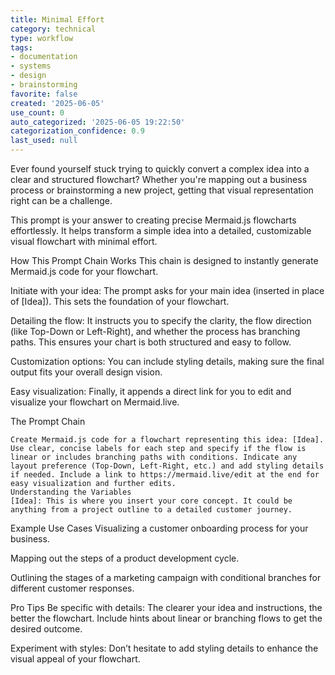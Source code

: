```yaml
---
title: Minimal Effort
category: technical
type: workflow
tags:
- documentation
- systems
- design
- brainstorming
favorite: false
created: '2025-06-05'
use_count: 0
auto_categorized: '2025-06-05 19:22:50'
categorization_confidence: 0.9
last_used: null
---
```


Ever found yourself stuck trying to quickly convert a complex idea into a clear and structured flowchart? Whether you're mapping out a business process or brainstorming a new project, getting that visual representation right can be a challenge.

This prompt is your answer to creating precise Mermaid.js flowcharts effortlessly. It helps transform a simple idea into a detailed, customizable visual flowchart with minimal effort.

How This Prompt Chain Works
This chain is designed to instantly generate Mermaid.js code for your flowchart.

Initiate with your idea: The prompt asks for your main idea (inserted in place of [Idea]). This sets the foundation of your flowchart.

Detailing the flow: It instructs you to specify the clarity, the flow direction (like Top-Down or Left-Right), and whether the process has branching paths. This ensures your chart is both structured and easy to follow.

Customization options: You can include styling details, making sure the final output fits your overall design vision.

Easy visualization: Finally, it appends a direct link for you to edit and visualize your flowchart on Mermaid.live.

The Prompt Chain

```text
Create Mermaid.js code for a flowchart representing this idea: [Idea]. Use clear, concise labels for each step and specify if the flow is linear or includes branching paths with conditions. Indicate any layout preference (Top-Down, Left-Right, etc.) and add styling details if needed. Include a link to https://mermaid.live/edit at the end for easy visualization and further edits.
Understanding the Variables
[Idea]: This is where you insert your core concept. It could be anything from a project outline to a detailed customer journey.
```

Example Use Cases
Visualizing a customer onboarding process for your business.

Mapping out the steps of a product development cycle.

Outlining the stages of a marketing campaign with conditional branches for different customer responses.

Pro Tips
Be specific with details: The clearer your idea and instructions, the better the flowchart. Include hints about linear or branching flows to get the desired outcome.

Experiment with styles: Don’t hesitate to add styling details to enhance the visual appeal of your flowchart.